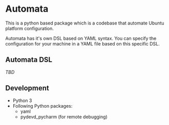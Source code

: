 # Automata

This is a python based package which is a codebase that automate Ubuntu platform configuration.

Automata has it's own DSL based on YAML syntax. You can specify the configuration for your machine
in a YAML file based on this specific DSL.

## Automata DSL 

*TBD*

## Development

- Python 3
- Following Python packages:
    - yaml
    - pydevd_pycharm (for remote debugging)

